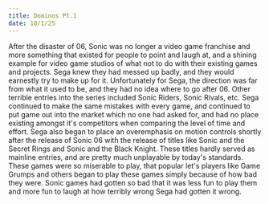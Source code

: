 ```yaml
---
title: Dominos Pt.1
date: 10/1/25
---
```



After the disaster of 06, Sonic was no longer a video game franchise and more something that existed for people to point and laugh at, and a shining example for video game studios of what not to do with their existing games and projects. Sega knew they had messed up badly, and they would earnestly try to make up for it. Unfortunately for Sega, the direction was far from what it used to be, and they had no idea where to go after 06. Other terrible entries into the series included Sonic Riders, Sonic Rivals, etc. Sega continued to make the same mistakes with every game, and continued to put game out into the market which no one had asked for, and had no place existing amongst it's competitors when comparing the level of time and effort. Sega also began to place an overemphasis on motion controls shortly after the release of Sonic 06 with the release of titles like Sonic and the Secret Rings and Sonic and the Black Knight. These titles hardly served as mainline entries, and are pretty much unplayable by today's standards. These games were so miserable to play, that popular let's players like Game Grumps and others began to play these games simply because of how bad they were. Sonic games had gotten so bad that it was less fun to play them and more fun to laugh at how terribly wrong Sega had gotten it wrong.

